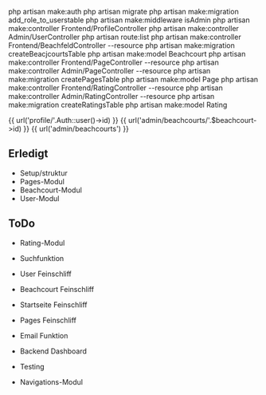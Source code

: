 php artisan make:auth
php artisan migrate
php artisan make:migration add_role_to_userstable
php artisan make:middleware isAdmin
php artisan make:controller Frontend/ProfileController
php artisan make:controller Admin/UserController
php artisan route:list
php artisan make:controller Frontend/BeachfeldController --resource
php artisan make:migration createBeacjcourtsTable
php artisan make:model Beachcourt
php artisan make:controller Frontend/PageController --resource
php artisan make:controller Admin/PageController --resource
php artisan make:migration createPagesTable
php artisan make:model Page
php artisan make:controller Frontend/RatingController --resource
php artisan make:controller Admin/RatingController --resource
php artisan make:migration createRatingsTable
php artisan make:model Rating

{{ url('profile/'.Auth::user()->id) }}
{{ url('admin/beachcourts/'.$beachcourt->id) }}
{{ url('admin/beachcourts') }}
<form class="form-horizontal" action="{{ url('admin/users/') }}" method="POST">

Erledigt
------
- Setup/struktur
- Pages-Modul
- Beachcourt-Modul
- User-Modul

ToDo
------
- Rating-Modul
- Suchfunktion
- User Feinschliff
- Beachcourt Feinschliff
- Startseite Feinschliff
- Pages Feinschliff
- Email Funktion
- Backend Dashboard
- Testing

- Navigations-Modul